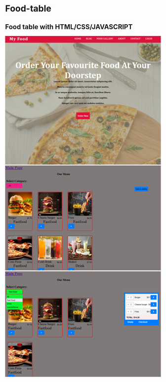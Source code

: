 # Food-table
## **Food table with HTML/CSS/JAVASCRIPT**

![Image Alt Text](serafeim2/screenshots/Screenshot%202023-09-14%20091635.png)
![Image Alt Text](serafeim2/screenshots/Screenshot%202023-09-14%20091808.png)
![Image Alt Text](serafeim2/screenshots/Screenshot%202023-09-14%20091905.png)

